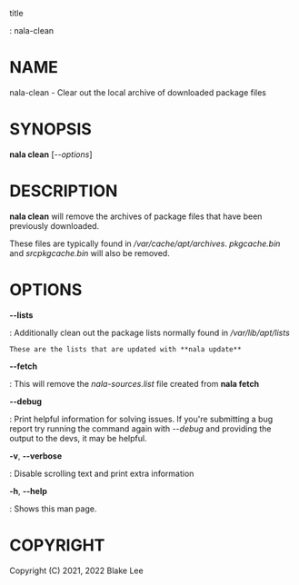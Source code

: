 title

:   nala-clean

# NAME

nala-clean - Clear out the local archive of downloaded package files

# SYNOPSIS

**nala clean** \[*\--options*\]

# DESCRIPTION

**nala clean** will remove the archives of package files that have been
previously downloaded.

These files are typically found in */var/cache/apt/archives*.
*pkgcache.bin* and *srcpkgcache.bin* will also be removed.

# OPTIONS

**\--lists**

:   Additionally clean out the package lists normally found in
    */var/lib/apt/lists*

    These are the lists that are updated with **nala update**

**\--fetch**

:   This will remove the *nala-sources.list* file created from **nala
    fetch**

**\--debug**

:   Print helpful information for solving issues. If you\'re submitting
    a bug report try running the command again with *\--debug* and
    providing the output to the devs, it may be helpful.

**-v**, **\--verbose**

:   Disable scrolling text and print extra information

**-h**, **\--help**

:   Shows this man page.

# COPYRIGHT

Copyright (C) 2021, 2022 Blake Lee
